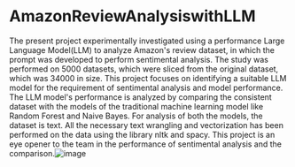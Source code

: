 # AmazonReviewAnalysiswithLLM
The present project experimentally investigated using a performance Large Language Model(LLM) to analyze Amazon's review dataset, in which the prompt was developed to perform sentimental analysis. The study was performed on 5000 datasets, which were sliced from the original dataset, which was 34000 in size. This project focuses on identifying a suitable LLM model for the requirement of sentimental analysis and model performance. The LLM model's performance is analyzed by comparing the consistent dataset with the models of the traditional machine learning model like Random Forest and Naive Bayes. For analysis of both the models, the dataset is text. All the necessary text wrangling and vectorization has been performed on the data using the library nltk and spacy. This project is an eye opener to the team in the performance of sentimental analysis and the comparison.![image](https://github.com/janakan97/AmazonReviewAnalysiswithLLM/assets/36205745/0c6d5321-7d99-4005-a528-60ec23ac6ec6)
